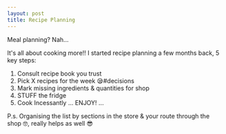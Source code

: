 ```yaml
---
layout: post
title: Recipe Planning
---
```


Meal planning? Nah...

It's all about cooking more!! I started recipe planning a few months back, 5 key steps:

1. Consult recipe book you trust
2. Pick X recipes for the week 😪#decisions
3. Mark missing ingredients & quantities for shop
4. STUFF the fridge
5. Cook Incessantly
    ... ENJOY! ...

P.s. Organising the list by sections in the store & your route through the shop 🤓, really helps as well 😎
